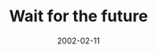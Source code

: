 ---
layout: base.njk
title : 'Wait for the future' 
view_title : 'Wait for the future' 
year : '2002' 
date : '2002-02-11' 
img_file : '/drawing/waitforfuture.png' 
html_file : 'waitforfuture' 
next_html : 'hurryitisbackon.html' 
year_order : '15' 
permalink : "title/{{html_file}}.html"
---